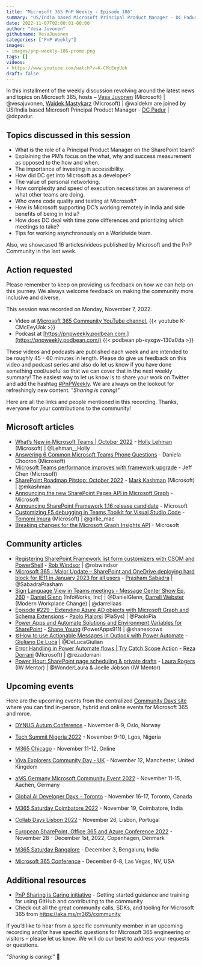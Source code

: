 ```yaml
---
title: "Microsoft 365 PnP Weekly - Episode 186"
summary: "US/India based Microsoft Principal Product Manager - DC Padur joins Microsoft’s Vesa Juvonen in a discussion on role of a Principal Product Manager, personal networking, working remotely and asynchronously on WW team, plus 16 articles/videos by Microsoft/Community are highlighted."
date: 2022-11-07T02:00:01-00:00
author: "Vesa Juvonen"
githubname: VesaJuvonen
categories: ["PnP Weekly"]
images:
- images/pnp-weekly-186-promo.png
tags: []
videos:
- https://www.youtube.com/watch?v=K-CMcEeyUok
draft: false
---
```

 
In this installment of the weekly discussion revolving around the latest news and topics on Microsoft 365, hosts – [Vesa Juvonen](http://twitter.com/vesajuvonen) (Microsoft) \| @vesajuvonen, [Waldek Mastykarz](http://twitter.com/waldekm) (Microsoft) \| @waldekm are joined by US/India based Microsoft Principal Product Manager - [DC Padur](https://twitter.com/dcpadur) \| @dcpadur.

## Topics discussed in this session

* What is the role of a Principal Product Manager on the SharePoint team?
* Explaining the PM’s focus on the what, why and success measurement as opposed to the how and when.
* The importance of investing in accessibility.
* How did DC get into Microsoft as a developer?
* The value of personal networking.
* How complexity and speed of execution necessitates an awareness of what other teams are doing.
* Who owns code quality and testing at Microsoft?
* How is Microsoft supporting DC’s working remotely in India and side benefits of being in India?
* How does DC deal with time zone differences and prioritizing which meetings to take?
* Tips for working asynchronously on a Worldwide team.

Also, we showcased 16 articles/videos published by Microsoft and the PnP Community in the last week.

## Action requested

Please remember to keep on providing us feedback on how we can help on this journey. We always welcome feedback on making the community more inclusive and diverse.

This session was recorded on Monday, November 7, 2022.

*   Video at [Microsoft 365 Community YouTube channel.](https://aka.ms/m365pnp-videos)
    {{< youtube K-CMcEeyUok >}}
*   Podcast at [https://pnpweekly.podbean.com.](https://pnpweekly.podbean.com/) 
    {{< podbean pb-xyxgw-130a0da >}}   

These videos and podcasts are published each week and are intended to be roughly 45 - 60 minutes in length.  Please do give us feedback on this video and podcast series and also do let us know if you have done something cool/useful so that we can cover that in the next weekly summary! The easiest way to let us know is to share your work on Twitter and add the hashtag [#PnPWeekly](https://twitter.com/search?q=%23pnpweekly). We are always on the lookout for refreshingly new content. “_Sharing is caring!”_ 

Here are all the links and people mentioned in this recording. Thanks, everyone for your contributions to the community!

## Microsoft articles

* [What’s New in Microsoft Teams | October 2022](https://techcommunity.microsoft.com/t5/microsoft-teams-blog/what-s-new-in-microsoft-teams-october-2022/ba-p/3666435) - [Holly Lehman](https://twitter.com/Lehman__Holly) (Microsoft) | @Lehman__Holly
* [Answering 6 Common Microsoft Teams Phone Questions](https://techcommunity.microsoft.com/t5/microsoft-teams-blog/answering-6-common-microsoft-teams-phone-questions/ba-p/3663596) - Daniela Chocron (Microsoft)
* [Microsoft Teams performance improves with framework upgrade](https://techcommunity.microsoft.com/t5/microsoft-teams-blog/microsoft-teams-performance-improves-with-framework-upgrade/ba-p/3668580) - Jeff Chen (Microsoft)
* [SharePoint Roadmap Pitstop: October 2022](https://techcommunity.microsoft.com/t5/microsoft-sharepoint-blog/sharepoint-roadmap-pitstop-october-2022/ba-p/3667609) - [Mark Kashman](https://twitter.com/mkashman) (Microsoft) | @mkashman
* [Announcing the new SharePoint Pages API in Microsoft Graph](https://devblogs.microsoft.com/microsoft365dev/announcing-the-new-sharepoint-pages-api-in-microsoft-graph/) - Microsoft
* [Announcing SharePoint Framework 1.16 release candidate](https://devblogs.microsoft.com/microsoft365dev/updated-preview-of-the-sharepoint-framework-1-16/) - Microsoft
* [Customizing F5 debugging in Teams Toolkit for Visual Studio Code](https://devblogs.microsoft.com/microsoft365dev/customizing-f5-debugging-in-teams-toolkit-for-visual-studio-code/) - [Tomomi Imura](https://twitter.com/girlie_mac) (Microsoft) | @girlie_mac
* [Breaking changes for the Microsoft Graph Insights API](https://devblogs.microsoft.com/microsoft365dev/breaking-changes-for-the-microsoft-graph-insights-api/) - Microsoft

## Community articles

* [Registering SharePoint Framework list form customizers with CSOM and PowerShell](https://robwindsor.hashnode.dev/registering-sharepoint-framework-list-form-customizers) - [Rob Windsor](https://twitter.com/robwindsor) | @robwindsor
* [Microsoft 365 : Major Update – SharePoint and OneDrive deploying hard block for IE11 in January 2023 for all users](https://knowledge-junction.in/2022/11/05/microsoft-365-major-update-sharepoint-and-onedrive-deploying-hard-block-for-ie11-in-january-2023-for-all-users/) - [Prasham Sabadra](https://twitter.com/SabadraPrasham) | @SabadraPrasham
* [Sign Language View in Teams meetings - Message Center Show Ep. 260](https://regarding365.com/sign-language-view-in-teams-meetings-387c1e669811) - [Daniel Glenn](https://twitter.com/DanielGlenn) (InfoWorks, Inc) | @DanielGlenn, [Darrell Webster](http://twitter.com/darrellaas) (Modern Workplace Change) | @darrellaas
* [Episode #229 - Extending Azure AD objects with Microsoft Graph and Schema Extensions](https://www.youtube.com/watch?v=OPxNZfljQTo) - [Paolo Pialorsi](https://twitter.com/PaoloPia) (PiaSys) | @PaoloPia
* [Power Apps and Automate Solutions and Environment Variables for SharePoint](https://www.youtube.com/watch?v=o-yL57DuUDE) - [Shane Young](https://twitter.com/ShanesCows) (PowerApps911) | @shanescows
* [⚙️How to use Actionable Messages in Outlook with Power Automate](https://www.youtube.com/watch?v=DCihYRK8w9Q) - [Giuliano De Luca](https://twitter.com/DeLucaGiulian) | @DeLucaGiulian
* [Error Handling in Power Automate flows | Try Catch Scope Action](https://www.youtube.com/watch?v=qLADf8ne5qQ) - [Reza Dorrani](https://twitter.com/rezadorrani) (Microsoft) | @rezadorrani
* [Power Hour: SharePoint page scheduling & private drafts](https://www.youtube.com/watch?v=1chr7zd5Vjg) - [Laura Rogers](https://twitter.com/WonderLaura) (IW Mentor) | @WonderLaura & Joelle Jobson (IW Mentor)

## Upcoming events

Here are the upcoming events from the centralized [Community Days site](https://communitydays.org/events?when=upcoming) where you can find in-person, hybrid and online events for Microsoft 365 and mroe.

* [DYNUG Autum Conference](https://dynug.no/arrangementer/dynug-hostkonferanse-2/) - November 8-9, Oslo, Norway
* [Tech Summit Nigeria 2022](https://www.techsummitnigeria.com/) - November 9-10, Lgos, Nigeria
* [M365 Chicago](https://m365chicago.com/) - November 11-12, Online
* [Viva Explorers Community Day - UK](https://www.vivaexplorers.com/) - November 12, Manchester, United Kingdom
* [aMS Germany Microsoft Community Event 2022](https://www.bechtle.com/about-bechtle/events/amsgermany) - November 11-15, Aachen, Germany
* [Global AI Developer Days - Toronto](https://globalai.community/) - November 16-17, Toronto, Canada
* [M365 Saturday Coimbatore 2022](https://athen.tech/M365-Saturday-Coimbatore-2022/) - November 19, Coimbatore, India
* [Collab Days Lisbon 2022](https://www.collabdays.org/2022-lisbon/) - November 26, Lisbon, Portugal
* [​​​​​​​European SharePoint, Office 365 and Azure Conference 2022](https://www.sharepointeurope.com/) - November 28 - December 1st, 2022, Copenhagen, Denmark

* [M365 Saturday Bangalore](https://www.communitydays.org/event/2022-12-03/m365-saturday-bangalore-2022) - December 3, Bengaluru, India
* [Microsoft 365 Conference](https://m365conf.com/#!/) - December 6-8, Las Vegas, NV, USA


## Additional resources

* [PnP Sharing is Caring initiative](https://aka.ms/sharing-is-caring) - Getting started guidance and training for using GitHub and contributing to the community
* Check out all the great community calls, SDKs, and tooling for Microsoft 365 from <https://aka.ms/m365/community>

If you’d like to hear from a specific community member in an upcoming recording and/or have specific questions for Microsoft 365 engineering or visitors – please let us know. We will do our best to address your requests or questions.

_"Sharing is caring!"_ 🧡

